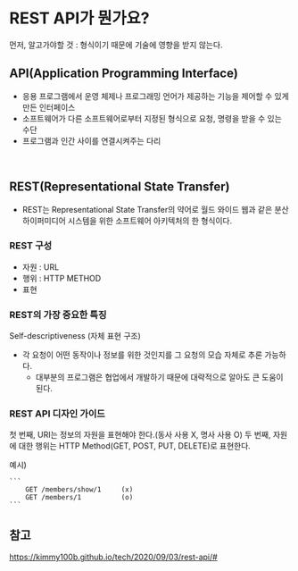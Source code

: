 # REST API가 뭔가요?

먼저, 알고가야할 것 : 형식이기 때문에 기술에 영향을 받지 않는다.

## API(Application Programming Interface)

- 응용 프로그램에서 운영 체제나 프로그래밍 언어가 제공하는 기능을 제어할 수 있게 만든 인터페이스
- 소프트웨어가 다른 소프트웨어로부터 지정된 형식으로 요청, 명령을 받을 수 있는 수단
- 프로그램과 인간 사이를 연결시켜주는 다리

<br>

## REST(Representational State Transfer)

- REST는 Representational State Transfer의 약어로 월드 와이드 웹과 같은 분산 하이퍼미디어 시스템을 위한 소프트웨어 아키텍처의 한 형식이다.

### REST 구성

- 자원 : URL
- 행위 : HTTP METHOD
- 표현

### REST의 가장 중요한 특징

Self-descriptiveness (자체 표현 구조)

- 각 요청이 어떤 동작이나 정보를 위한 것인지를 그 요청의 모습 자체로 추론 가능하다.
  - 대부분의 프로그램은 협업에서 개발하기 때문에 대략적으로 알아도 큰 도움이 된다.

### REST API 디자인 가이드

첫 번째, URI는 정보의 자원을 표현해야 한다.(동사 사용 X, 명사 사용 O)
두 번째, 자원에 대한 행위는 HTTP Method(GET, POST, PUT, DELETE)로 표현한다.

예시)

    ```
        GET /members/show/1     (x)
        GET /members/1          (o)
    ```

## 참고

<https://kimmy100b.github.io/tech/2020/09/03/rest-api/#>
